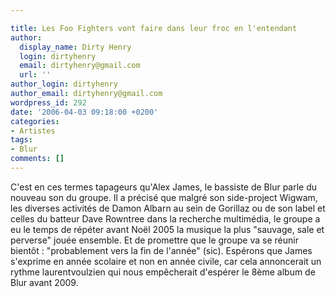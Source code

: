 ```yaml
---

title: Les Foo Fighters vont faire dans leur froc en l'entendant
author:
  display_name: Dirty Henry
  login: dirtyhenry
  email: dirtyhenry@gmail.com
  url: ''
author_login: dirtyhenry
author_email: dirtyhenry@gmail.com
wordpress_id: 292
date: '2006-04-03 09:18:00 +0200'
categories:
- Artistes
tags:
- Blur
comments: []
---
```

C'est en ces termes tapageurs qu'Alex James, le bassiste de Blur parle du nouveau son du groupe. Il a précisé que malgré son side-project Wigwam, les diverses activités de Damon Albarn au sein de Gorillaz ou de son label et celles du batteur Dave Rowntree dans la recherche multimédia, le groupe a eu le temps de répéter avant Noël 2005 la musique la plus "sauvage, sale et perverse" jouée ensemble. Et de promettre que le groupe va se réunir bientôt : "probablement vers la fin de l'année" (sic). Espérons que James s'exprime en année scolaire et non en année civile, car cela annoncerait un rythme laurentvoulzien qui nous empêcherait d'espérer le 8ème album de Blur avant 2009.

